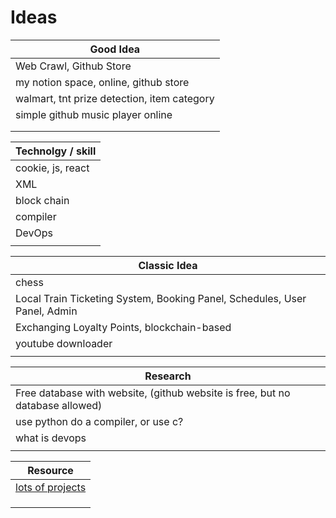 # Ideas
| Good Idea |
|-----------|
| Web Crawl, Github Store | 
| my notion space, online, github store | 
| walmart, tnt prize detection, item category |
| simple github music player online |
|  |
|  |


| Technolgy / skill |
|----------------|
| cookie, js, react| 
| XML |
| block chain |
| compiler |
| DevOps |
|  |


| Classic Idea |
|--------------|
| chess |
| Local Train Ticketing System, Booking Panel, Schedules, User Panel, Admin |
| Exchanging Loyalty Points, blockchain-based |
| youtube downloader |
|  |



| Research |
|----------|
| Free database with website, (github website is free, but no database allowed) |
| use python do a compiler, or use c? |
| what is devops |
|  |

| Resource |
|----------|
| [lots of projects](https://www.indeed.com/career-advice/finding-a-job/software-development-project) |
|  |
|  |
|  |